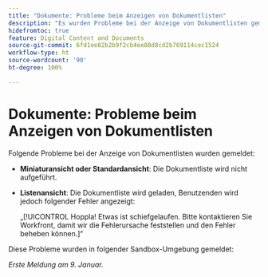 ```yaml
---
title: "Dokumente: Probleme beim Anzeigen von Dokumentlisten"
description: "Es wurden Probleme bei der Anzeige von Dokumentlisten gemeldet. Weitere Informationen finden Sie in diesem Artikel."
hidefromtoc: true
feature: Digital Content and Documents
source-git-commit: 6fd1ee82b2b9f2cb4ee88d8cd2b769114cec1524
workflow-type: ht
source-wordcount: '90'
ht-degree: 100%

---
```



# Dokumente: Probleme beim Anzeigen von Dokumentlisten

Folgende Probleme bei der Anzeige von Dokumentlisten wurden gemeldet:

* **Miniaturansicht oder Standardansicht**: Die Dokumentliste wird nicht aufgeführt.
* **Listenansicht**: Die Dokumentliste wird geladen, Benutzenden wird jedoch folgender Fehler angezeigt:

  „[!UICONTROL Hoppla! Etwas ist schiefgelaufen. Bitte kontaktieren Sie Workfront, damit wir die Fehlerursache feststellen und den Fehler beheben können.]“

Diese Probleme wurden in folgender Sandbox-Umgebung gemeldet:

_Erste Meldung am 9. Januar._
